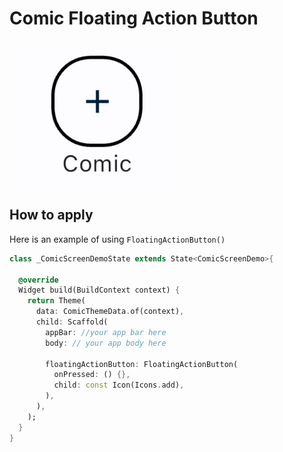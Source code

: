 # Comic Floating Action Button

![Comic FloatingActionButton](../../images/comic.floatin.action.button.png)

## How to apply

Here is an example of using `FloatingActionButton()`

```dart
class _ComicScreenDemoState extends State<ComicScreenDemo>{

  @override
  Widget build(BuildContext context) {
    return Theme(
      data: ComicThemeData.of(context),
      child: Scaffold(
        appBar: //your app bar here
        body: // your app body here

        floatingActionButton: FloatingActionButton(
          onPressed: () {},
          child: const Icon(Icons.add),
        ),
      ),
    );
  }
}
```
